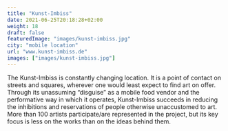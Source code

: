 ```yaml
---
title: "Kunst-Imbiss"
date: 2021-06-25T20:18:28+02:00
weight: 18
draft: false
featuredImage: "images/kunst-imbiss.jpg"
city: "mobile location"
url: "www.kunst-imbiss.de"
images: ["images/kunst-imbiss.jpg"]
---
```


The Kunst-Imbiss is constantly changing location. It is a point of contact
on streets and squares, wherever one would least expect to find art on
offer. Through its unassuming “disguise” as a mobile food vendor and the
performative way in which it operates, Kunst-Imbiss succeeds in reducing
the inhibitions and reservations of people otherwise unaccustomed to art.
More than 100 artists participate/are represented in the project, but its
key focus is less on the works than on the ideas behind them.

